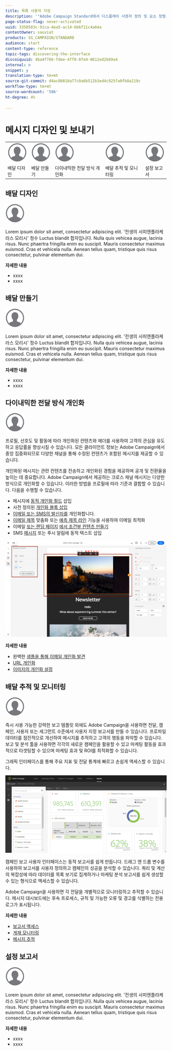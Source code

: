 ```yaml
---
title: 목록 사용자 지정
description: '"Adobe Campaign Standard에서 디스플레이 사용자 정의 및 요소 정렬, 필터링, 삭제 또는 복제 등 목록 화면에 맞게 표시 기능을 지정하는 방법을 살펴봅니다. 화면에 하나 이상의 지정된 리소스의 요소가 표시됩니다."'
page-status-flag: never-activated
uuid: 3350583c-91ca-4ea5-ac14-6b6f11c4a64a
contentOwner: sauviat
products: SG_CAMPAIGN/STANDARD
audience: start
content-type: reference
topic-tags: discovering-the-interface
discoiquuid: 4ba4f766-fdee-4ff0-8fe4-0612ed2b69a4
internal: n
snippet: y
translation-type: tm+mt
source-git-commit: d4ac80810a77c0a6b512b3ed4c925fa0fb8a219c
workflow-type: tm+mt
source-wordcount: '586'
ht-degree: 4%

---
```



# 메시지 디자인 및 보내기

<table>
<tr>
    <td valign="top">
        <a href="../../start/using/work-with-audiences.md"><img width="60px" alt="조건" src="assets/icon_profile.svg"/></a>
    </td>
    <td valign="top">
        <a href="../../api/using/creating-a-service.md"><img width="60px" alt="조건" src="assets/icon_profile.svg"/></a>
    </td>
    <td valign="top">
        <a href="../../api/using/interacting-with-custom-resources.md"><img width="60px" alt="조건" src="assets/icon_profile.svg"/></a>
    </td>
    <td valign="top">
        <a href="../../api/using/interacting-with-marketing-history.md"><img width="60px" alt="조건" src="assets/icon_profile.svg"/></a>
    </td>
    <td valign="top">
        <a href="../../api/using/interacting-with-marketing-history.md"><img width="60px" alt="조건" src="assets/icon_profile.svg"/></a>
    </td>
</tr>
<tr>
<td>배달 디자인</td>
<td>배달 만들기</td>
<td>다이내믹한 전달 방식 개인화</td>
<td>배달 추적 및 모니터링</td>
<td>설정 보고서</td>
</tr>
</table>

## 배달 디자인

<img width="60px" alt="조건" src="assets/icon_profile.svg"/>

Lorem ipsum dolor sit amet, consectetur adipiscing elit. &#39;전생의 사피엔플라케라스 모리시&#39; 정수 Luctus blandit 합자입니다. Nulla quis vehicea augue, lacinia risus. Nunc phaertra fringilla enim eu suscipit. Mauris consectetur maximus euismod. Cras et vehicela nulla. Aenean tellus quam, tristique quis risus consectetur, pulvinar elementum dui.

**자세한 내용**

* xxxx
* xxxx

## 배달 만들기

<img width="60px" alt="조건" src="assets/icon_profile.svg"/>

Lorem ipsum dolor sit amet, consectetur adipiscing elit. &#39;전생의 사피엔플라케라스 모리시&#39; 정수 Luctus blandit 합자입니다. Nulla quis vehicea augue, lacinia risus. Nunc phaertra fringilla enim eu suscipit. Mauris consectetur maximus euismod. Cras et vehicela nulla. Aenean tellus quam, tristique quis risus consectetur, pulvinar elementum dui.

**자세한 내용**

* xxxx
* xxxx

## 다이내믹한 전달 방식 개인화

<img width="60px" alt="조건" src="assets/icon_profile.svg"/>

프로필, 선호도 및 활동에 따라 개인화된 컨텐츠와 헤더를 사용하여 고객의 관심을 유도하고 응답률을 향상시킬 수 있습니다. 모든 클라이언트 정보는 Adobe Campaign에서 중앙 집중화되므로 다양한 채널을 통해 수정된 컨텐츠가 포함된 메시지를 제공할 수 있습니다.

개인화된 메시지는 관련 컨텐츠를 전송하고 개인화된 경험을 제공하며 공개 및 전환율을 높이는 데 중요합니다. Adobe Campaign에서 제공하는 크로스 채널 메시지는 다양한 방식으로 개인화할 수 있습니다. 이러한 방법을 프로필에 따라 기준과 결합할 수 있습니다. 다음을 수행할 수 있습니다.

* 메시지에 [동적 개인화 필드](../../designing/using/personalization.md#inserting-a-personalization-field) 삽입
* 사전 정의된 [개인화 블록 삽입](../../designing/using/personalization.md#adding-a-content-block)
* [이메일 또는 SMS의 발신자를](../../designing/using/subject-line.md) 개인화합니다.
* [이메일 제목](../../designing/using/subject-line.md) 맞춤화 또는 [예측 제목 라인](../../designing/using/subject-line.md#subject-line) 기능을 사용하여 이메일 최적화
* 이메일 [또는 랜딩 페이지](../../designing/using/personalization.md#defining-dynamic-content-in-an-email) [에서 조건부 컨텐츠 만들기](../../channels/using/designing-a-landing-page.md#defining-dynamic-content-in-a-landing-page)
* SMS [메시지](../../channels/using/defining-dynamic-text.md) 또는 푸시 알림에 동적 텍스트 삽입

![](assets/delivery_content_43.png)

**자세한 내용**

* 완벽한 [샘플을 통해 이메일 개인화 발견](../../designing/using/personalization.md#example-email-personalization)
* [URL 개인화](../../designing/using/personalization.md#personalizing-urls)
* [이미지의 개인화 설정](../../designing/using/personalization.md#personalizing-an-image-source)

## 배달 추적 및 모니터링

<img width="60px" alt="조건" src="assets/icon_profile.svg"/>

즉시 사용 가능한 강력한 보고 템플릿 외에도 Adobe Campaign을 사용하면 전달, 캠페인, 사용자 또는 세그먼트 수준에서 사용자 지정 보고서를 만들 수 있습니다. 프로파일 데이터를 점진적으로 개선하여 메시지를 추적하고 고객의 행동을 파악할 수 있습니다. 보고 및 분석 툴을 사용하면 각각의 새로운 캠페인을 활용할 수 있고 마케팅 활동을 효과적으로 타겟팅할 수 있으며 마케팅 효과 및 ROI를 최적화할 수 있습니다.

그래픽 인터페이스를 통해 주요 지표 및 전달 통계에 빠르고 손쉽게 액세스할 수 있습니다.

![](assets/dynamic_report_intro.png)

캠페인 보고 사용자 인터페이스는 동적 보고서를 쉽게 만듭니다. 드래그 앤 드롭 변수를 사용하여 보고서를 사용자 정의하고 캠페인의 성공을 분석할 수 있습니다. 쿼리 및 계산의 복잡성에 따라 데이터를 목록 보기로 집계하거나 마케팅 분석 보고서를 쉽게 생성할 수 있는 형식으로 액세스할 수 있습니다.

Adobe Campaign을 사용하면 각 전달을 개별적으로 모니터링하고 추적할 수 있습니다. 메시지 대시보드에는 후속 프로세스, 규칙 및 가능한 오류 및 경고를 식별하는 전용 로그가 표시됩니다.


**자세한 내용**

* [보고서 액세스](../../reporting/using/about-dynamic-reports.md)
* [게재 모니터링](../../sending/using/monitoring-a-delivery.md)
* [메시지 추적](../../sending/using/tracking-messages.md)

## 설정 보고서

<img width="60px" alt="조건" src="assets/icon_profile.svg"/>

Lorem ipsum dolor sit amet, consectetur adipiscing elit. &#39;전생의 사피엔플라케라스 모리시&#39; 정수 Luctus blandit 합자입니다. Nulla quis vehicea augue, lacinia risus. Nunc phaertra fringilla enim eu suscipit. Mauris consectetur maximus euismod. Cras et vehicela nulla. Aenean tellus quam, tristique quis risus consectetur, pulvinar elementum dui.

**자세한 내용**

* xxxx
* xxxx
